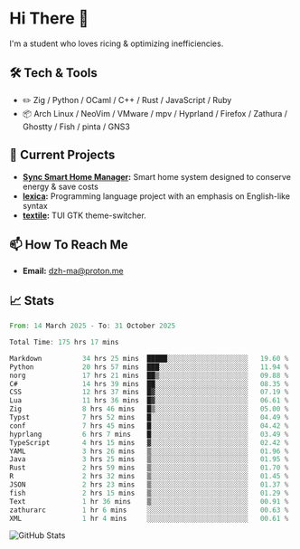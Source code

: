 # Hi There 👋
I'm a student who loves ricing & optimizing inefficiencies.
## 🛠️ Tech & Tools
- ✏️  Zig / Python / OCaml / C++ / Rust / JavaScript / Ruby
- 📦 Arch Linux / NeoVim / VMware / mpv / Hyprland / Firefox / Zathura / Ghostty / Fish / pinta / GNS3
## 🔭 Current Projects
- **[Sync Smart Home Manager](https://github.com/dzh-ma/sync):** Smart home system designed to conserve energy & save costs
- **[lexica](https://github.com/dzh-ma/lexica):** Programming language project with an emphasis on English-like syntax
- **[textile](https://github.com/dzh-ma/textile):** TUI GTK theme-switcher.
## 📫 How To Reach Me
- **Email:** [dzh-ma@proton.me](mailto:dzh-ma@proton.me)
## 📈 Stats
<!--START_SECTION:waka-->

```rust
From: 14 March 2025 - To: 31 October 2025

Total Time: 175 hrs 17 mins

Markdown          34 hrs 25 mins  █████░░░░░░░░░░░░░░░░░░░░   19.60 %
Python            20 hrs 57 mins  ███░░░░░░░░░░░░░░░░░░░░░░   11.94 %
norg              17 hrs 21 mins  ██▒░░░░░░░░░░░░░░░░░░░░░░   09.88 %
C#                14 hrs 39 mins  ██░░░░░░░░░░░░░░░░░░░░░░░   08.35 %
CSS               12 hrs 37 mins  █▓░░░░░░░░░░░░░░░░░░░░░░░   07.19 %
Lua               11 hrs 36 mins  █▓░░░░░░░░░░░░░░░░░░░░░░░   06.61 %
Zig               8 hrs 46 mins   █▒░░░░░░░░░░░░░░░░░░░░░░░   05.00 %
Typst             7 hrs 52 mins   █░░░░░░░░░░░░░░░░░░░░░░░░   04.49 %
conf              7 hrs 45 mins   █░░░░░░░░░░░░░░░░░░░░░░░░   04.42 %
hyprlang          6 hrs 7 mins    █░░░░░░░░░░░░░░░░░░░░░░░░   03.49 %
TypeScript        4 hrs 15 mins   ▓░░░░░░░░░░░░░░░░░░░░░░░░   02.42 %
YAML              3 hrs 26 mins   ▒░░░░░░░░░░░░░░░░░░░░░░░░   01.96 %
Java              3 hrs 25 mins   ▒░░░░░░░░░░░░░░░░░░░░░░░░   01.95 %
Rust              2 hrs 59 mins   ▒░░░░░░░░░░░░░░░░░░░░░░░░   01.70 %
R                 2 hrs 32 mins   ▒░░░░░░░░░░░░░░░░░░░░░░░░   01.45 %
JSON              2 hrs 23 mins   ▒░░░░░░░░░░░░░░░░░░░░░░░░   01.37 %
fish              2 hrs 15 mins   ▒░░░░░░░░░░░░░░░░░░░░░░░░   01.29 %
Text              1 hr 36 mins    ▒░░░░░░░░░░░░░░░░░░░░░░░░   00.91 %
zathurarc         1 hr 6 mins     ░░░░░░░░░░░░░░░░░░░░░░░░░   00.63 %
XML               1 hr 4 mins     ░░░░░░░░░░░░░░░░░░░░░░░░░   00.61 %
```

<!--END_SECTION:waka-->

![GitHub Stats](https://github-readme-stats.vercel.app/api?username=dzh-ma&show_icons=true&theme=transparent)
